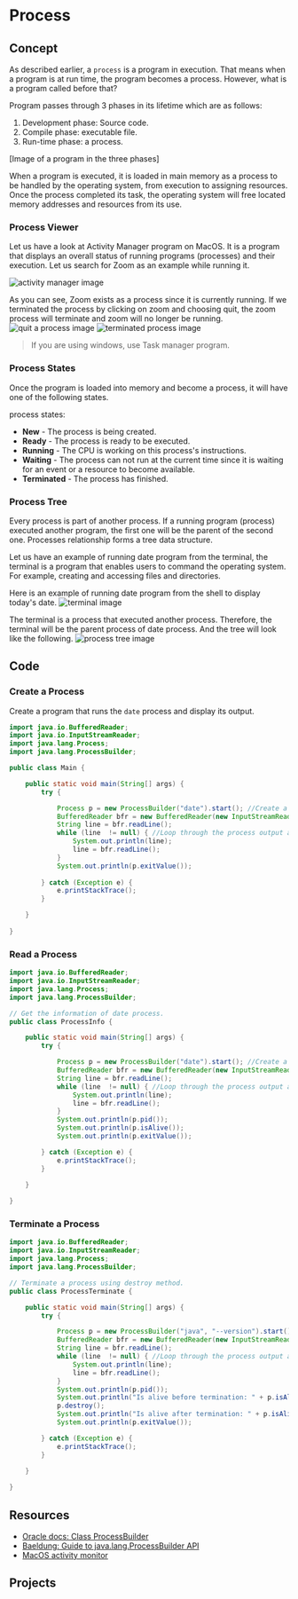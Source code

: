 # Process 


## Concept
As described earlier, a `process` is a program in execution. That means when a program is at run time, the program becomes a process. However, what is a program called before that? 

Program passes through 3 phases in its lifetime which are as follows:
1. Development phase: Source code.
2. Compile phase: executable file. 
3. Run-time phase: a process.

[Image of a program in the three phases]

When a program is executed, it is loaded in main memory as a process to be handled by the operating system, from execution to assigning resources. Once the process completed its task, the operating system will free located memory addresses and resources from its use.

### Process Viewer 
Let us have a look at Activity Manager program on MacOS. It is a program that displays an overall status of running programs (processes) and their execution. Let us search for Zoom as an example while running it. 

![activity manager image](./images/03.zoom-with-activity-manager.png)

As you can see, Zoom exists as a process since it is currently running. If we terminated the process by clicking on zoom and choosing quit, the zoom process will terminate and zoom will no longer be running. 
![quit a process image](./images/04.quit-process.png)
![terminated process image](./images/05.process-terminated.png)

> If you are using windows, use Task manager program.
### Process States 
Once the program is loaded into memory and become a process, it will have one of the following states.

process states:
- **New** - The process is being created.
- **Ready** - The process is ready to be executed.
- **Running** - The CPU is working on this process's instructions.
- **Waiting** - The process can not run at the current time since it is waiting for an event or a resource to become available.
- **Terminated** - The process has finished.


### Process Tree
Every process is part of another process. If a running program (process) executed another program, the first one will be the parent of the second one. Processes relationship forms a tree data structure.

Let us have an example of running date program from the terminal, the terminal is a program that enables users to command the operating system. For example, creating and accessing files and directories.

Here is an example of running date program from the shell to display today's date. 
![terminal image](./images/06.terminal.png)

The terminal is a process that executed another process. Therefore, the terminal will be the parent process of date process. And the tree will look like the following. 
![process tree image](./images/07.process-tree.png)

## Code 
### Create a Process

Create a program that runs the `date` process and display its output.
```java
import java.io.BufferedReader;
import java.io.InputStreamReader;
import java.lang.Process;
import java.lang.ProcessBuilder;

public class Main {

    public static void main(String[] args) {
        try {

            Process p = new ProcessBuilder("date").start(); //Create a process to run date program
            BufferedReader bfr = new BufferedReader(new InputStreamReader(p.getInputStream())); //Read the process output data as an input
            String line = bfr.readLine();
            while (line  != null) { //Loop through the process output and print it until it is finished
                System.out.println(line);
                line = bfr.readLine();
            }
            System.out.println(p.exitValue());
            
        } catch (Exception e) {
            e.printStackTrace();
        }

    }
    
}

```

### Read a Process

```java
import java.io.BufferedReader;
import java.io.InputStreamReader;
import java.lang.Process;
import java.lang.ProcessBuilder;

// Get the information of date process.
public class ProcessInfo {

    public static void main(String[] args) {
        try {

            Process p = new ProcessBuilder("date").start(); //Create a process to run date program
            BufferedReader bfr = new BufferedReader(new InputStreamReader(p.getInputStream())); //Read the process output data as an input
            String line = bfr.readLine();
            while (line  != null) { //Loop through the process output and print it until it is finished
                System.out.println(line);
                line = bfr.readLine();
            }
            System.out.println(p.pid());
            System.out.println(p.isAlive());
            System.out.println(p.exitValue());

        } catch (Exception e) {
            e.printStackTrace();
        }

    }
    
}

```

### Terminate a Process

```java
import java.io.BufferedReader;
import java.io.InputStreamReader;
import java.lang.Process;
import java.lang.ProcessBuilder;

// Terminate a process using destroy method.
public class ProcessTerminate {

    public static void main(String[] args) {
        try {

            Process p = new ProcessBuilder("java", "--version").start(); //Create a process to run date program
            BufferedReader bfr = new BufferedReader(new InputStreamReader(p.getInputStream())); //Read the process output data as an input
            String line = bfr.readLine();
            while (line  != null) { //Loop through the process output and print it until it is finished
                System.out.println(line);
                line = bfr.readLine();
            }
            System.out.println(p.pid());
            System.out.println("Is alive before termination: " + p.isAlive());
            p.destroy();
            System.out.println("Is alive after termination: " + p.isAlive());
            System.out.println(p.exitValue());

        } catch (Exception e) {
            e.printStackTrace();
        }

    }
    
}

```

## Resources
- [Oracle docs: Class ProcessBuilder](https://docs.oracle.com/javase/8/docs/api/java/lang/ProcessBuilder.html)
- [Baeldung: Guide to java.lang.ProcessBuilder API](https://www.baeldung.com/java-lang-processbuilder-api)
- [MacOS activity monitor](https://support.apple.com/en-sa/guide/activity-monitor/actmntr1001/mac)


## Projects
